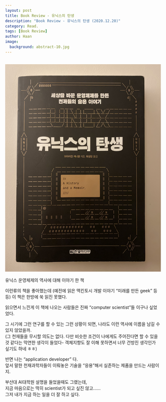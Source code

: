 ```yaml
---
layout: post
title: Book Review - 유닉스의 탄생
description: "Book Review - 유닉스의 탄생 (2020.12.20)" 
category: Read.
tags: [Book Review]
author: Haan
image:
  background: abstract-10.jpg
---
```

<br/>

<img src="/assets/img/BR_201220.jpeg">

유닉스 운영체제의 역사에 대해 이야기 한 책

이런류의 책을 좋아했는데 
(예전에 읽은 맥킨토시 개발 이야기 “미래를 만든 geek” 등등)
이 책은 한방에 쑥 읽진 못했다. 

읽으면서 느낀게
이 책에 나오는 사람들은 진짜 “computer scientist”들 이구나 싶었었다. 

그 시기에 그런 연구를 할 수 있는 그런 상황이 되면, 나라도 이런 역사에 이름을 남길 수 있지 않았을까.  
(그 천재들을 무시할 의도는 없다. 다만 비슷한 조건이 나에게도 주어진다면 할 수 있을것 같다는 막연한 생각이 들었다- 객체지향도 잘 이해 못하면서 너무 건방진 생각인가 싶기도 하네 ㅎㅎ)

반면 나는 “application developer” 다.   
앞서 말한 천재과학자들이 이뤄놓은 기술을 “응용”해서 실존하는 제품을 만드는 사람이지. 

부산대 AI대학원 설명을 들었을때도 그랬는데,  
지금 마음으로는 딱히 scientist가 되고 싶진 않고......  
그저 내가 지금 하는 일을 더 잘 하고 싶다. 

